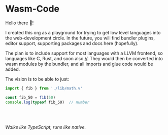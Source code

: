 # Wasm-Code

Hello there 👋!

I created this org as a playground for trying to get low level languages into the web-development circle.
In the future, you will find bundler plugins, editor support, supporting packages and docs here (hopefully).

The plan is to include support for most languages with a LLVM frontend, so languages like C, Rust, and soon also [V](https://github.com/vlang/v). They would then be converted into wasm modules by the bundler, and all imports and glue code would be added.

The vision is to be able to just:

```ts
import { fib } from './lib/math.v'

const fib_50 = fib(50)
console.log(typeof fib_50)  // number
```

<br>
<br>

*Walks like TypeScript, runs like native.*
